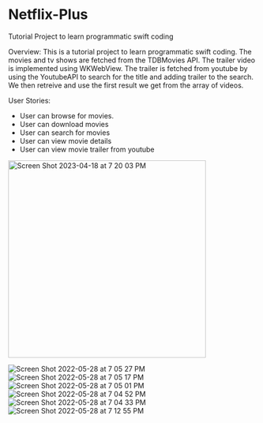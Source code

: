 # Netflix-Plus
Tutorial Project to learn programmatic swift coding

Overview: This is a tutorial project to learn programmatic swift coding. The movies and tv shows are fetched from the TDBMovies API.
  The trailer video is implemented using WKWebView. The trailer is fetched from youtube by using the YoutubeAPI to search for the title and adding trailer
  to the search. We then retreive and use the first result we get from the array of videos.

User Stories:
- User can browse for movies.
- User can download movies
- User can search for movies
- User can view movie details
- User can view movie trailer from youtube

<img width="400" alt="Screen Shot 2023-04-18 at 7 20 03 PM" src="https://user-images.githubusercontent.com/54912970/232949639-5c189a93-a645-417c-b93d-85d8fd307d2b.png">

![Screen Shot 2022-05-28 at 7 05 27 PM](https://user-images.githubusercontent.com/54912970/170849033-9b531604-70ed-4ea0-be5c-4884ea54a3e7.png)
![Screen Shot 2022-05-28 at 7 05 17 PM](https://user-images.githubusercontent.com/54912970/170849034-d3077ba1-6d7a-4acc-a68b-bb3ac2336236.png)
![Screen Shot 2022-05-28 at 7 05 01 PM](https://user-images.githubusercontent.com/54912970/170849035-37c969b9-ffc6-4b6a-914a-834d4f4c4bb2.png)
![Screen Shot 2022-05-28 at 7 04 52 PM](https://user-images.githubusercontent.com/54912970/170849036-119dc33b-7803-4cc0-81dc-4407c889c551.png)
![Screen Shot 2022-05-28 at 7 04 33 PM](https://user-images.githubusercontent.com/54912970/170849037-bf9e71f2-932c-450a-b1c5-84326a323e7b.png)
![Screen Shot 2022-05-28 at 7 12 55 PM](https://user-images.githubusercontent.com/54912970/170849190-90c93d02-1e84-4528-bc19-6914e9a111f0.png)
